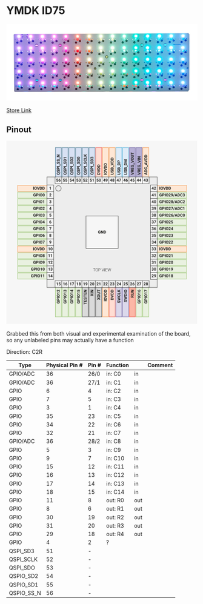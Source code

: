 # YMDK ID75

![ID75](./assets/ymdk-id75-product.png)

[Store Link](https://ymdkey.com/products/id75-idobe-75-hotswap-pcb-aluminum-plate?variant=41429576450109)


## Pinout

![pinout](./assets/rp2040-pinout.png)

Grabbed this from both visual and experimental examination of the board,
so any unlabeled pins may actually have a function

Direction: C2R


| Type       | Physical Pin # | Pin # | Function |     | Comment |
|------------|----------------|-------|----------|-----|---------|
| GPIO/ADC   | 36             | 26/0  | in:  C0  | in  |         |
| GPIO/ADC   | 36             | 27/1  | in:  C1  | in  |         |
| GPIO       | 6              | 4     | in:  C2  | in  |         |
| GPIO       | 7              | 5     | in:  C3  | in  |         |
| GPIO       | 3              | 1     | in:  C4  | in  |         |
| GPIO       | 35             | 23    | in:  C5  | in  |         |
| GPIO       | 34             | 22    | in:  C6  | in  |         |
| GPIO       | 32             | 21    | in:  C7  | in  |         |
| GPIO/ADC   | 36             | 28/2  | in:  C8  | in  |         |
| GPIO       | 5              | 3     | in:  C9  | in  |         |
| GPIO       | 9              | 7     | in:  C10 | in  |         |
| GPIO       | 15             | 12    | in:  C11 | in  |         |
| GPIO       | 16             | 13    | in:  C12 | in  |         |
| GPIO       | 17             | 14    | in:  C13 | in  |         |
| GPIO       | 18             | 15    | in:  C14 | in  |         |
| GPIO       | 11             | 8     | out: R0  | out |         |
| GPIO       | 8              | 6     | out: R1  | out |         |   
| GPIO       | 30             | 19    | out: R2  | out |         | 
| GPIO       | 31             | 20    | out: R3  | out |         |
| GPIO       | 29             | 18    | out: R4  | out |         |
| GPIO       | 4              | 2     | ?        |     |         |
| QSPI_SD3   | 51             | -     |          |     |         |
| QSPI_SCLK  | 52             | -     |          |     |         |
| QSPI_SDO   | 53             | -     |          |     |         |
| QSPIO_SD2  | 54             | -     |          |     |         |
| QSPIO_SD1  | 55             | -     |          |     |         |
| QSPIO_SS_N | 56             | -     |          |     |         |
